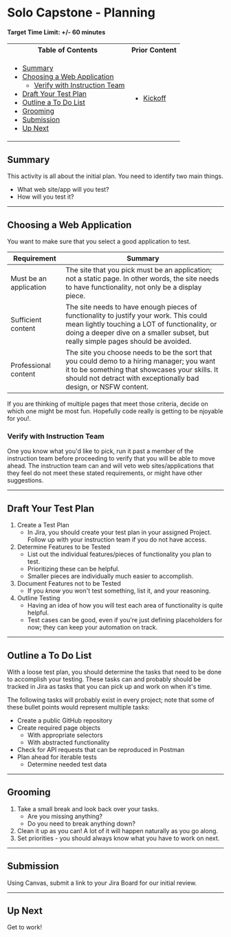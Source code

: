 # Solo Capstone - Planning

#### Target Time Limit: +/- 60 minutes

<table>
<tr>
<th> Table of Contents </th>
<th> Prior Content </th>
</tr>
<tr>
<td markdown="1">

- [Summary](#summary)
- [Choosing a Web Application](#choosing-a-web-application)
  - [Verify with Instruction Team](#verify-with-instruction-team)
- [Draft Your Test Plan](#draft-your-test-plan)
- [Outline a To Do List](#outline-a-to-do-list)
- [Grooming](#grooming)
- [Submission](#submission)
- [Up Next](#up-next)

</td>
<td markdown="1">

- <a target="\_blank" href="./project3.01.html">Kickoff</a>

</td>
</tr>
</table>

## Summary

This activity is all about the initial plan. You need to identify two main
things.

- What web site/app will you test?
- How will you test it?

---

## Choosing a Web Application

You want to make sure that you select a good application to test.

| Requirement            | Summary                                                                                                                                                                                                                     |
| ---------------------- | --------------------------------------------------------------------------------------------------------------------------------------------------------------------------------------------------------------------------- |
| Must be an application | The site that you pick must be an application; not a static page. In other words, the site needs to have functionality, not only be a display piece.                                                                        |
| Sufficient content     | The site needs to have enough pieces of functionality to justify your work. This could mean lightly touching a LOT of functionality, or doing a deeper dive on a smaller subset, but really simple pages should be avoided. |
| Professional content   | The site you choose needs to be the sort that you could demo to a hiring manager; you want it to be something that showcases your skills. It should not detract with exceptionally bad design, or NSFW content.             |

If you are thinking of multiple pages that meet those criteria, decide on which
one might be most fun. Hopefully code really is getting to be njoyable for you!.

### Verify with Instruction Team

One you know what you'd like to pick, run it past a member of the instruction
team before proceeding to verify that you will be able to move ahead. The
instruction team can and will veto web sites/applications that they feel do not
meet these stated requirements, or might have other suggestions.

---

## Draft Your Test Plan

1. Create a Test Plan
   - In Jira, you should create your test plan in your assigned Project. Follow
     up with your instruction team if you do not have access.
1. Determine Features to be Tested
   - List out the individual features/pieces of functionality you plan to test.
   - Prioritizing these can be helpful.
   - Smaller pieces are individually much easier to accomplish.
1. Document Features not to be Tested
   - If you _know_ you won't test something, list it, and your reasoning.
1. Outline Testing
   - Having an idea of how you will test each area of functionality is quite
     helpful.
   - Test cases can be good, even if you're just defining placeholders for now;
     they can keep your automation on track.

---

## Outline a To Do List

With a loose test plan, you should determine the tasks that need to be done to
accomplish your testing. These tasks can and probably should be tracked in Jira
as tasks that you can pick up and work on when it's time.

The following tasks will probably exist in every project; note that some of
these bullet points would represent multiple tasks:

- Create a public GitHub repository
- Create required page objects
  - With appropriate selectors
  - With abstracted functionality
- Check for API requests that can be reproduced in Postman
- Plan ahead for iterable tests
  - Determine needed test data

---

## Grooming

1. Take a small break and look back over your tasks.
   - Are you missing anything?
   - Do you need to break anything down?
1. Clean it up as you can! A lot of it will happen naturally as you go along.
1. Set priorities - you should always know what you have to work on next.

---

## Submission

Using Canvas, submit a link to your Jira Board for our initial review.

---

## Up Next

Get to work!
